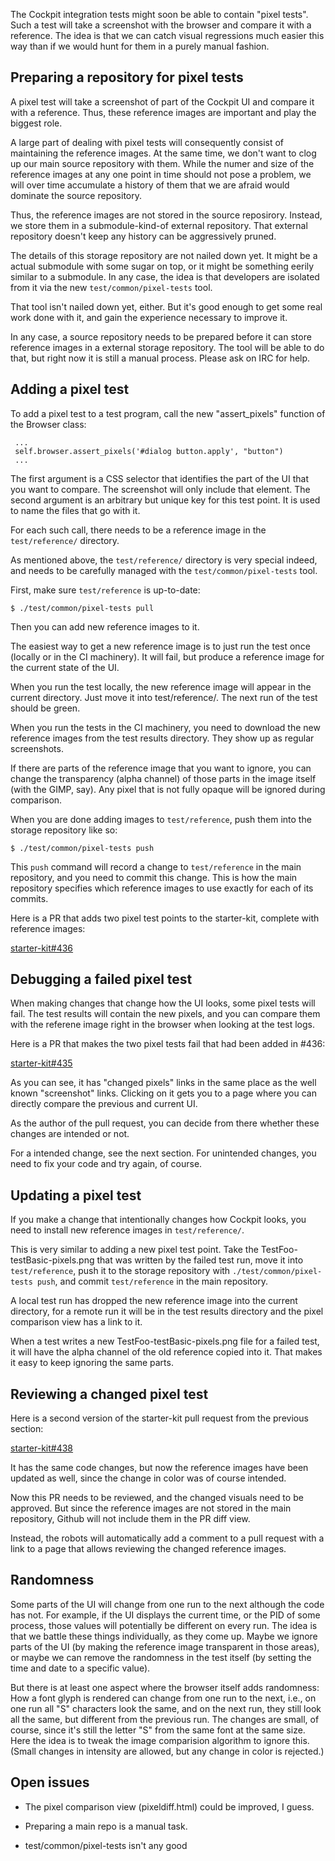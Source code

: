 The Cockpit integration tests might soon be able to contain "pixel
tests".  Such a test will take a screenshot with the browser and
compare it with a reference.  The idea is that we can catch visual
regressions much easier this way than if we would hunt for them in a
purely manual fashion.

## Preparing a repository for pixel tests

A pixel test will take a screenshot of part of the Cockpit UI and
compare it with a reference.  Thus, these reference images are
important and play the biggest role.

A large part of dealing with pixel tests will consequently consist of
maintaining the reference images.  At the same time, we don't want to
clog up our main source repository with them.  While the numer and
size of the reference images at any one point in time should not pose
a problem, we will over time accumulate a history of them that we are
afraid would dominate the source repository.

Thus, the reference images are not stored in the source reposirory.
Instead, we store them in a submodule-kind-of external repository.
That external repository doesn't keep any history can be aggressively
pruned.

The details of this storage repository are not nailed down yet.  It
might be a actual submodule with some sugar on top, or it might be
something eerily similar to a submodule.  In any case, the idea is
that developers are isolated from it via the new
`test/common/pixel-tests` tool.

That tool isn't nailed down yet, either.  But it's good enough to get
some real work done with it, and gain the experience necessary to
improve it.

In any case, a source repository needs to be prepared before it can
store reference images in a external storage repository.  The tool
will be able to do that, but right now it is still a manual process.
Please ask on IRC for help.

## Adding a pixel test

To add a pixel test to a test program, call the new "assert_pixels"
function of the Browser class:

     ...
     self.browser.assert_pixels('#dialog button.apply', "button")
     ...

The first argument is a CSS selector that identifies the part of the
UI that you want to compare.  The screenshot will only include that
element.  The second argument is an arbitrary but unique key for this
test point.  It is used to name the files that go with it.

For each such call, there needs to be a reference image in the
`test/reference/` directory.

As mentioned above, the `test/reference/` directory is very special
indeed, and needs to be carefully managed with the
`test/common/pixel-tests` tool.

First, make sure `test/reference` is up-to-date:

```
$ ./test/common/pixel-tests pull
```

Then you can add new reference images to it.

The easiest way to get a new reference image is to just run the test
once (locally or in the CI machinery).  It will fail, but produce a
reference image for the current state of the UI.

When you run the test locally, the new reference image will appear in
the current directory.  Just move it into test/reference/.  The next
run of the test should be green.

When you run the tests in the CI machinery, you need to download the
new reference images from the test results directory.  They show up as
regular screenshots.

If there are parts of the reference image that you want to ignore, you
can change the transparency (alpha channel) of those parts in the
image itself (with the GIMP, say).  Any pixel that is not fully opaque
will be ignored during comparison.

When you are done adding images to `test/reference`, push them into
the storage repository like so:

```
$ ./test/common/pixel-tests push
```

This `push` command will record a change to `test/reference` in the
main repository, and you need to commit this change.  This is how the
main repository specifies which reference images to use exactly for
each of its commits.

Here is a PR that adds two pixel test points to the starter-kit,
complete with reference images:

  [starter-kit#436](https://github.com/cockpit-project/starter-kit/pull/436)

## Debugging a failed pixel test

When making changes that change how the UI looks, some pixel tests
will fail.  The test results will contain the new pixels, and you can
compare them with the referene image right in the browser when looking
at the test logs.

Here is a PR that makes the two pixel tests fail that had been added
in #436:

  [starter-kit#435](https://github.com/cockpit-project/starter-kit/pull/435)

As you can see, it has "changed pixels" links in the same place as the
well known "screenshot" links.  Clicking on it gets you to a page
where you can directly compare the previous and current UI.

As the author of the pull request, you can decide from there whether
these changes are intended or not.

For a intended change, see the next section.  For unintended changes,
you need to fix your code and try again, of course.

## Updating a pixel test

If you make a change that intentionally changes how Cockpit looks, you
need to install new reference images in `test/reference/`.

This is very similar to adding a new pixel test point.  Take the
TestFoo-testBasic-pixels.png that was written by the failed test run,
move it into `test/reference`, push it to the storage repository with
`./test/common/pixel-tests push`, and commit `test/reference` in the
main repository.

A local test run has dropped the new reference image into the current
directory, for a remote run it will be in the test results directory
and the pixel comparison view has a link to it.

When a test writes a new TestFoo-testBasic-pixels.png file for a
failed test, it will have the alpha channel of the old reference
copied into it.  That makes it easy to keep ignoring the same parts.

## Reviewing a changed pixel test

Here is a second version of the starter-kit pull request from the
previous section:

  [starter-kit#438](https://github.com/cockpit-project/starter-kit/pull/438)

It has the same code changes, but now the reference images have been
updated as well, since the change in color was of course intended.

Now this PR needs to be reviewed, and the changed visuals need to be
approved.  But since the reference images are not stored in the main
repository, Github will not include them in the PR diff view.

Instead, the robots will automatically add a comment to a pull request
with a link to a page that allows reviewing the changed reference
images.

## Randomness

Some parts of the UI will change from one run to the next although the
code has not.  For example, if the UI displays the current time, or
the PID of some process, those values will potentially be different on
every run.  The idea is that we battle these things individually, as
they come up.  Maybe we ignore parts of the UI (by making the
reference image transparent in those areas), or maybe we can remove
the randomness in the test itself (by setting the time and date to a
specific value).

But there is at least one aspect where the browser itself adds
randomness: How a font glyph is rendered can change from one run to
the next, i.e., on one run all "S" characters look the same, and on
the next run, they still look all the same, but different from the
previous run.  The changes are small, of course, since it's still the
letter "S" from the same font at the same size.  Here the idea is to
tweak the image comparision algorithm to ignore this.  (Small changes
in intensity are allowed, but any change in color is rejected.)

## Open issues

- The pixel comparison view (pixeldiff.html) could be improved, I
  guess.

- Preparing a main repo is a manual task.

- test/common/pixel-tests isn't any good
